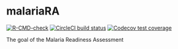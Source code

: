 
<!-- README.md is generated from README.Rmd. Please edit that file -->

# malariaRA

<!-- badges: start -->

[![R-CMD-check](https://github.com/geeks-projects/malariaRA/actions/workflows/R-CMD-check.yaml/badge.svg)](https://github.com/geeks-projects/malariaRA/actions/workflows/R-CMD-check.yaml)
[![CircleCI build
status](https://circleci.com/gh/geeks-projects/malariaRA.svg?style=svg)](https://circleci.com/gh/geeks-projects/malariaRA)
[![Codecov test
coverage](https://codecov.io/gh/geeks-projects/malariaRA/branch/master/graph/badge.svg)](https://app.codecov.io/gh/geeks-projects/malariaRA?branch=master)
<!-- badges: end -->

The goal of the Malaria Readiness Assessment
